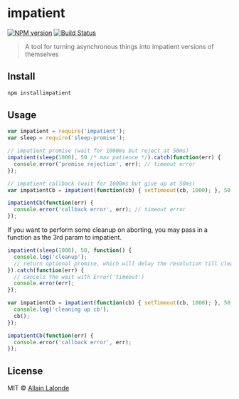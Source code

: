 # impatient

[![NPM version][npm-image]][npm-url]
[![Build Status][travis-image]][travis-url]

> A tool for turning asynchronous things into impatient versions of themselves

## Install

```bash
npm installimpatient
```

## Usage

```js
var impatient = require('impatient');
var sleep = require('sleep-promise');

// impatient promise (wait for 1000ms but reject at 50ms)
impatient(sleep(1000), 50 /* max patience */).catch(function(err) {
  console.error('promise rejection', err); // timeout error
});

// impatient callback (wait for 1000ms but give up at 50ms)
var impatientCb = impatient(function(cb) { setTimeout(cb, 1000); }, 50 /*max patience*/);

impatientCb(function(err) {
  console.error('callback error', err); // timeout error
});
```

If you want to perform some cleanup on aborting, you may pass in a function as the 3rd param to impatient.

```js
impatient(sleep(1000), 50, function() {
  console.log('cleanup');
  // return optional promise, which will delay the resolution till cleanup is done
}).catch(function(err) {
  // cancels the wait with Error('timeout')
  console.error(err);
});

var impatientCb = impatient(function(cb) { setTimeout(cb, 1000); }, 50, function(cb) {
  console.log('cleaning up cb');
  cb();
});

impatientCb(function(err) {
  console.error('callback error', err);
});
```

## License

MIT © [Allain Lalonde](http://github.com/allain)

[npm-url]: https://npmjs.org/package/impatient
[npm-image]: https://img.shields.io/npm/v/impatient.svg?style=flat-square

[travis-url]: https://travis-ci.org/allain/impatient
[travis-image]: https://img.shields.io/travis/allain/impatient.svg?style=flat-square